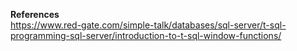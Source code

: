 **References**
<br>https://www.red-gate.com/simple-talk/databases/sql-server/t-sql-programming-sql-server/introduction-to-t-sql-window-functions/
